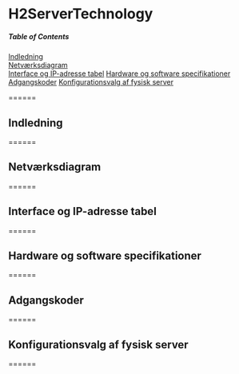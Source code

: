 # H2ServerTechnology

##### Table of Contents  
[Indledning](#Indledning)  
[Netværksdiagram](#Netværksdiagram)  
[Interface og IP-adresse tabel](#Interface-og-IP-adresse-tabel)
[Hardware og software specifikationer](#Hardware-og-software-specifikationer)
[Adgangskoder](#Adgangskoder)
[Konfigurationsvalg af fysisk server](#Konfigurationsvalg-af-fysisk-server)

======

## Indledning
======

## Netværksdiagram
======

## Interface og IP-adresse tabel
======

## Hardware og software specifikationer
======

## Adgangskoder
======

## Konfigurationsvalg af fysisk server
======
